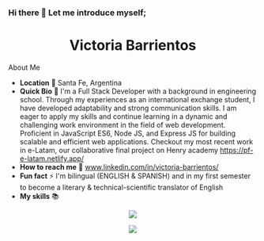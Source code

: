 ### Hi there 👋 Let me introduce myself;

<h1 align="center">Victoria Barrientos</h1>

About Me
- **Location** 📍 Santa Fe, Argentina
- **Quick Bio** 🌱 I'm a Full Stack Developer with a background in engineering school. Through my experiences as an international exchange student, I have developed adaptability and strong communication skills. I am eager to apply my skills and continue learning in a dynamic and challenging work environment in the field of web development. Proficient in JavaScript ES6, Node JS, and Express JS for building scalable and efficient web applications. Checkout my most recent work in e-Latam, our collaborative final project on Henry academy https://pf-e-latam.netlify.app/
- **How to reach me** 📩 www.linkedin.com/in/victoria-barrientos/
-  **Fun fact** ⚡ I'm bilingual (ENGLISH & SPANISH) and in my first semester to become a literary & technical-scientific translator of English
-  **My skills** 📚 

 <p align="center">
  <a href="https://skillicons.dev">
    <img src="https://skillicons.dev/icons?i=css,html,react,redux,js,nodejs,express,mongodb,postgres,sequelize" />
  </a>
</p>
<p align="center">
  <a href="https://skillicons.dev">
    <img src="https://skillicons.dev/icons?i=git,vscode,heroku,figma" />
  </a>
  </p>


<!--
**Victoria-Barrientos/Victoria-Barrientos** is a ✨ _special_ ✨ repository because its `README.md` (this file) appears on your GitHub profile.

Here are some ideas to get you started:

- 🔭 I’m currently working on ...
- 🌱 I’m currently learning ...
- 👯 I’m looking to collaborate on ...
- 🤔 I’m looking for help with ...
- 💬 Ask me about ...
- 📫 How to reach me: ...
- 😄 Pronouns: ...
- ⚡ Fun fact: ...
-->
